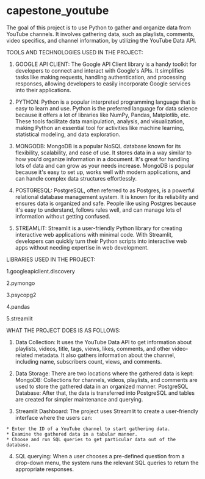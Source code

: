 # capestone_youtube
The goal of this project is to use Python to gather and organize data from YouTube channels. It involves gathering data, such as playlists, comments, video specifics, and channel information, by utilizing the YouTube Data API.

TOOLS AND TECHNOLOGIES USED IN THE PROJECT: 

  1) GOOGLE API CLIENT: The Google API Client library is a handy toolkit for developers to connect and interact with Google's APIs. It simplifies tasks like making requests, handling authentication, and processing responses, allowing developers to easily incorporate Google services into their applications.
  
  2) PYTHON: Python is a popular interpreted programming language that is easy to learn and use. Python is the preferred language for data science because it offers a lot of libraries like NumPy, Pandas, Matplotlib, etc. These tools facilitate data manipulation, analysis, and visualization, making Python an essential tool for activities like machine learning, statistical modeling, and data exploration.
  
  3) MONGODB: MongoDB is a popular NoSQL database known for its flexibility, scalability, and ease of use. It stores data in a way similar to how you'd organize information in a document. It's great for handling lots of data and can grow as your needs increase. MongoDB is popular because it's easy to set up, works well with modern applications, and can handle complex data structures effortlessly.
  
  4) POSTGRESQL: PostgreSQL, often referred to as Postgres, is a powerful relational database management system. It is known for its reliability and ensures data is organized and safe. People like using Postgres because it's easy to understand, follows rules well, and can manage lots of information without getting confused.
  
  5) STREAMLIT: Streamlit is a user-friendly Python library for creating interactive web applications with minimal code. With Streamlit, developers can quickly turn their Python scripts into interactive web apps without needing expertise in web development. 

LIBRARIES USED IN THE PROJECT:

  1.googleapiclient.discovery
  
  2.pymongo
  
  3.psycopg2
  
  4.pandas
  
  5.streamlit

WHAT THE PROJECT DOES IS AS FOLLOWS: 

  1) Data Collection: It uses the YouTube Data API to get information about playlists, videos, title, tags, views, likes, comments, and other video-related metadata. It also 
     gathers information about the channel, including name, subscribers count, views, and comments.
  2) Data Storage: There are two locations where the gathered data is kept:
          MongoDB: Collections for channels, videos, playlists, and comments are used to store the gathered data in an organized manner.
          PostgreSQL Database: After that, the data is transferred into PostgreSQL and tables are created for simpler maintenance and querying.
  
  3) Streamlit Dashboard: The project uses Streamlit to create a user-friendly interface where the users can:
  
    * Enter the ID of a YouTube channel to start gathering data.
    * Examine the gathered data in a tabular manner.
    * Choose and run SQL queries to get particular data out of the database.
 4) SQL querying: When a user chooses a pre-defined question from a drop-down menu, the system runs the relevant SQL queries to return the appropriate responses.


